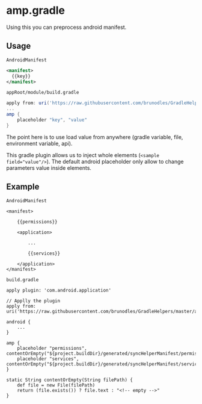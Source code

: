 # amp.gradle

Using this you can preprocess android manifest.

## Usage

`AndroidManifest`
```xml
<manifest>
  {{key}}
</manifest>
```

`appRoot/module/build.gradle`
```gradle
apply from: uri('https://raw.githubusercontent.com/brunodles/GradleHelpers/master/androidManifestPreprocessor/amp.gradle')
...
amp {
    placeholder "key", "value"
}
```

The point here is to use load value from anywhere (gradle variable, file, environment variable, api).

This gradle plugin allows us to inject whole elements (`<sample field="value"/>`). 
The default android placeholder only allow to change parameters value inside elements.   


## Example

`AndroidManifest`
```
<manifest>

    {{permissions}}

    <application>

        ...

        {{services}}

    </application>
</manifest>
```

`build.gradle`
```
apply plugin: 'com.android.application'

// Applly the plugin
apply from: uri('https://raw.githubusercontent.com/brunodles/GradleHelpers/master/androidManifestPreprocessor/amp.gradle')

android {
    ...
}

amp {
    placeholder "permissions", contentOrEmpty("${project.buildDir}/generated/syncHelperManifest/permissions")
    placeholder "services", contentOrEmpty("${project.buildDir}/generated/syncHelperManifest/services")
}

static String contentOrEmpty(String filePath) {
    def file = new File(filePath)
    return (file.exists()) ? file.text : "<!-- empty -->"
}
```